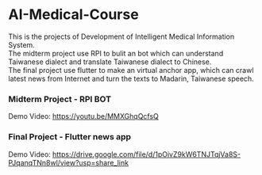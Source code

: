 # AI-Medical-Course

This is the projects of Development of Intelligent Medical Information System.<br>
The midterm project use RPI to bulit an bot which can understand Taiwanese dialect and translate Taiwanese dialect to Chinese.<br>
The final project use flutter to make an virtual anchor app, which can crawl latest news from Internet and turn the texts to Madarin, Taiwanese speech.
### Midterm Project - RPI BOT
Demo Video: https://youtu.be/MMXGhqQcfsQ

### Final Project - Flutter news app
Demo Video: https://drive.google.com/file/d/1pOivZ9kW6TNJTqjVa8S-PJqanqTNn8wl/view?usp=share_link
